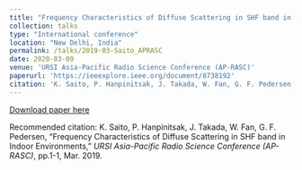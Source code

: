```yaml
---
title: "Frequency Characteristics of Diffuse Scattering in SHF band in Indoor Environments"
collection: talks
type: "International conference"
location: "New Delhi, India"
permalink: /talks/2019-03-Saito_APRASC
date: 2020-03-09
venue: 'URSI Asia-Pacific Radio Science Conference (AP-RASC)'
paperurl: 'https://ieeexplore.ieee.org/document/8738192'
citation: 'K. Saito, P. Hanpinitsak, J. Takada, W. Fan, G. F. Pedersen, “Frequency Characteristics of Diffuse Scattering in SHF band in Indoor Environments,”  <i>URSI Asia-Pacific Radio Science Conference (AP-RASC)</i>, pp.1-1, Mar. 2019.'
---
```


[Download paper here](https://ieeexplore.ieee.org/document/8738192)

Recommended citation: K. Saito, P. Hanpinitsak, J. Takada, W. Fan, G. F. Pedersen, “Frequency Characteristics of Diffuse Scattering in SHF band in Indoor Environments,”  <i>URSI Asia-Pacific Radio Science Conference (AP-RASC)</i>, pp.1-1, Mar. 2019.
